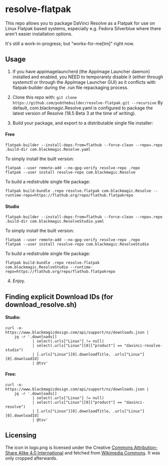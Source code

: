 

resolve-flatpak
===============

This repo allows you to package DaVinci Resolve as a Flatpak for use on Linux Flatpak
based systems, especially e.g. Fedora Silverblue where there aren't easier installation
options. 

It's still a work-in-progress; but "works-for-me[tm]" right now.

Usage
-----

1. If you have appimagelauncherd (the AppImage Launcher daemon) installed and enabled, you NEED to temporarely disable it (either through systemctl or through the AppImage Launcher GUI) as it conflicts with flatpak-builder during the .run file repackaging process.

2. Clone this repo with: `git clone https://github.com/pobthebuilder/resolve-flatpak.git --recursive`
By default, com.blackmagic.Resolve.yaml is configured to package the latest version of Resolve (18.5 Beta 3 at the time of writing).

3. Build your package, and export to a distributable single file installer:

#### Free
```
flatpak-builder --install-deps-from=flathub --force-clean --repo=.repo .build-dir com.blackmagic.Resolve.yaml
```

To simply install the built version:
```
flatpak --user remote-add --no-gpg-verify resolve-repo .repo
flatpak --user install resolve-repo com.blackmagic.Resolve
```

To build a redistruble single file package:
```
flatpak build-bundle .repo resolve.flatpak com.blackmagic.Resolve --runtime-repo=https://flathub.org/repo/flathub.flatpakrepo
```

#### Studio
```
flatpak-builder --install-deps-from=flathub --force-clean --repo=.repo .build-dir com.blackmagic.ResolveStudio.yaml
```

To simply install the built version:
```
flatpak --user remote-add --no-gpg-verify resolve-repo .repo
flatpak --user install resolve-repo com.blackmagic.ResolveStudio
```

To build a redistruble single file package:
```
flatpak build-bundle .repo resolve.flatpak com.blackmagic.ResolveStudio --runtime-repo=https://flathub.org/repo/flathub.flatpakrepo
```

4. Enjoy.

## Finding explicit Download IDs (for download_resolve.sh)
#### Studio:

```
curl -o- https://www.blackmagicdesign.com/api/support/nz/downloads.json |
    jq -r '.downloads[]
            | select(.urls["Linux"] != null)
            | select(.urls["Linux"][0]["product"] == "davinci-resolve-studio")
            | [.urls["Linux"][0].downloadTitle, .urls["Linux"][0].downloadId]
            | @tsv'
```

#### Free:

```
curl -o- https://www.blackmagicdesign.com/api/support/nz/downloads.json |
    jq -r '.downloads[]
            | select(.urls["Linux"] != null)
            | select(.urls["Linux"][0]["product"] == "davinci-resolve")
            | [.urls["Linux"][0].downloadTitle, .urls["Linux"][0].downloadId]
            | @tsv'
```

## Licensing
The icon in logo.png is licensed under the Creative [Commons Attribution-Share Alike 4.0 International](https://creativecommons.org/licenses/by-sa/4.0/deed.en) and fetched from [Wikimedia Commons](https://commons.wikimedia.org/wiki/File:DaVinci_Resolve_Studio.png). It was only cropped afterwards.
